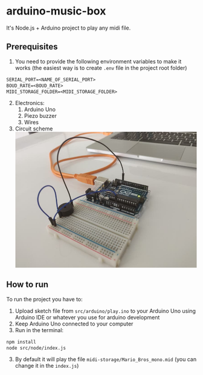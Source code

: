 # arduino-music-box

It's Node.js + Arduino project to play any midi file.

## Prerequisites

1. You need to provide the following environment variables to make it works (the easiest way is to create `.env` file in the project root folder)

```
SERIAL_PORT=<NAME_OF_SERIAL_PORT>
BOUD_RATE=<BOUD_RATE>
MIDI_STORAGE_FOLDER=<MIDI_STORAGE_FOLDER>
```

2. Electronics:
   1. Arduino Uno
   2. Piezo buzzer
   3. Wires
3. Circuit scheme
   ![Circuit scheme](https://github.com/simonchuryakov/arduino-music-box/blob/master/docs/circuit.jpg?raw=true)

## How to run

To run the project you have to:

1. Upload sketch file from `src/arduino/play.ino` to your Arduino Uno using Arduino IDE or whatever you use for arduino development
2. Keep Arduino Uno connected to your computer
3. Run in the terminal:

```
npm install
node src/node/index.js
```

3. By default it will play the file `midi-storage/Mario_Bros_mono.mid` (you can change it in the `index.js`)
